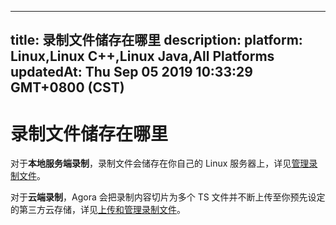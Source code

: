 
---
title: 录制文件储存在哪里
description: 
platform: Linux,Linux C++,Linux Java,All Platforms
updatedAt: Thu Sep 05 2019 10:33:29 GMT+0800 (CST)
---
# 录制文件储存在哪里
对于**本地服务端录制**，录制文件会储存在你自己的 Linux 服务器上，详见[管理录制文件](../../cn/Recording/recording_files.md)。

对于**云端录制**，Agora 会把录制内容切片为多个 TS 文件并不断上传至你预先设定的第三方云存储，详见[上传和管理录制文件](../../cn/cloud-recording/cloud_recording_rest.md)。
